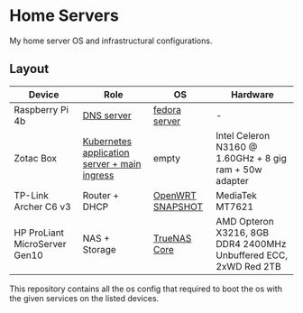 # Home Servers

My home server OS and infrastructural configurations.

## Layout

| Device | Role | OS | Hardware |
|--------|------|----|----------|
| Raspberry Pi 4b | [DNS server](os-config/dns.yaml) | [fedora server](https://docs.fedoraproject.org/en-US/fedora-server/server-on-sbc/) | - |
| Zotac Box       | [Kubernetes application server + main ingress](os-config/picloud.yaml) | empty | Intel Celeron N3160 @ 1.60GHz + 8 gig ram + 50w adapter |
| TP-Link Archer C6 v3 | Router + DHCP | [OpenWRT SNAPSHOT](https://openwrt.org/toh/tp-link/archer_c6_v3) | MediaTek MT7621 |
| HP ProLiant MicroServer Gen10 | NAS + Storage | [TrueNAS Core](https://www.truenas.com/truenas-core/) | AMD Opteron X3216, 8GB DDR4 2400MHz Unbuffered ECC, 2xWD Red 2TB |

This repository contains all the os config that required to boot the os with the given services on the listed
devices.
